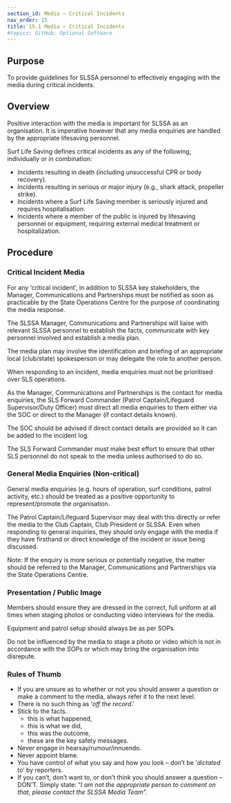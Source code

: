 ```yaml
---
section_id: Media – Critical Incidents
nav_order: 15
title: 15.1 Media – Critical Incidents
#topics: GitHub; Optional Software
---
```


## Purpose

To provide guidelines for SLSSA personnel to effectively engaging with the media during critical incidents.

## Overview

Positive interaction with the media is important for SLSSA as an organisation. It is imperative however that any media enquiries are handled by the appropriate lifesaving personnel.

Surf Life Saving defines critical incidents as any of the following, individually or in combination:

- Incidents resulting in death (including unsuccessful CPR or body recovery).
- Incidents resulting in serious or major injury (e.g., shark attack, propeller strike).
- Incidents where a Surf Life Saving member is seriously injured and requires hospitalisation.
- Incidents where a member of the public is injured by lifesaving personnel or equipment, requiring external medical treatment or hospitalization.

## Procedure

### Critical Incident Media

For any ‘critical incident’, in addition to SLSSA key stakeholders, the Manager, Communications and Partnerships must be notified as soon as practicable by the State Operations Centre for the purpose of coordinating the media response.

The SLSSA Manager, Communications and Partnerships will liaise with relevant SLSSA personnel to establish the facts, communicate with key personnel involved and establish a media plan.

The media plan may involve the identification and briefing of an appropriate local (club/state) spokesperson or may delegate the role to another person.

When responding to an incident, media enquiries must not be prioritised over SLS operations.

As the Manager, Communications and Partnerships is the contact for media enquiries, the SLS Forward Commander (Patrol Captain/Lifeguard Supervisor/Duty Officer) must direct all media enquiries to them either via the SOC or direct to the Manager (if contact details known).

The SOC should be advised if direct contact details are provided so it can be added to the incident log.

The SLS Forward Commander must make best effort to ensure that other SLS personnel do not speak to the media unless authorised to do so.

### General Media Enquiries (Non-critical)

General media enquiries (e.g. hours of operation, surf conditions, patrol activity, etc.) should be treated as a positive opportunity to represent/promote the organisation.

The Patrol Captain/Lifeguard Supervisor may deal with this directly or refer the media to the Club Captain, Club President or SLSSA. Even when responding to general inquiries, they should only engage with the media if they have firsthand or direct knowledge of the incident or issue being discussed.

Note: If the enquiry is more serious or potentially negative, the matter should be referred to the Manager, Communications and Partnerships via the State Operations Centre.

### Presentation / Public Image

Members should ensure they are dressed in the correct, full uniform at all times when staging photos or conducting video interviews for the media.

Equipment and patrol setup should always be as per SOPs.

Do not be influenced by the media to stage a photo or video which is not in accordance with the SOPs or which may bring the organisation into disrepute.

### Rules of Thumb

- If you are unsure as to whether or not you should answer a question or make a comment to the media, always refer it to the next level.
- There is no such thing as ‘_off the record_.’
- Stick to the facts.
  - this is what happened,
  - this is what we did,
  - this was the outcome,
  - these are the key safety messages.
- Never engage in hearsay/rumour/innuendo.
- Never appoint blame.
- You have control of what you say and how you look – don’t be ‘_dictated_ to’ by reporters.
- If you can’t, don’t want to, or don’t think you should answer a question – DON’T. Simply state: “_I am not the appropriate person to comment on that, please contact the SLSSA Media Team”._